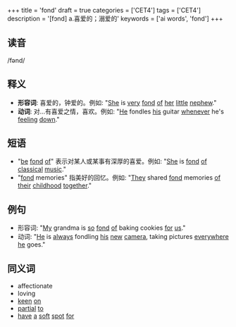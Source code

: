 +++
title = 'fond'
draft = true
categories = ['CET4']
tags = ['CET4']
description = '[fɔnd] a.喜爱的；溺爱的'
keywords = ['ai words', 'fond']
+++

## 读音
/fənd/

## 释义
- **形容词**: 喜爱的，钟爱的。例如: "[She](/post/she/) is [very](/post/very/) [fond](/post/fond/) [of](/post/of/) [her](/post/her/) [little](/post/little/) [nephew](/post/nephew/)."
- **动词**: 对...有喜爱之情，喜欢。例如: "[He](/post/he/) fondles [his](/post/his/) guitar [whenever](/post/whenever/) he's [feeling](/post/feeling/) [down](/post/down/)."

## 短语
- "[be](/post/be/) [fond](/post/fond/) [of](/post/of/)" 表示对某人或某事有深厚的喜爱。例如: "[She](/post/she/) is [fond](/post/fond/) [of](/post/of/) [classical](/post/classical/) [music](/post/music/)."
- "[fond](/post/fond/) memories" 指美好的回忆。例如: "[They](/post/they/) shared [fond](/post/fond/) memories [of](/post/of/) [their](/post/their/) [childhood](/post/childhood/) [together](/post/together/)."

## 例句
- 形容词: "[My](/post/my/) grandma is [so](/post/so/) [fond](/post/fond/) [of](/post/of/) baking cookies [for](/post/for/) [us](/post/us/)."
- 动词: "[He](/post/he/) is [always](/post/always/) fondling [his](/post/his/) [new](/post/new/) [camera](/post/camera/), taking pictures [everywhere](/post/everywhere/) [he](/post/he/) goes."

## 同义词
- affectionate
- loving
- [keen](/post/keen/) [on](/post/on/)
- [partial](/post/partial/) [to](/post/to/)
- [have](/post/have/) [a](/post/a/) [soft](/post/soft/) [spot](/post/spot/) [for](/post/for/)
